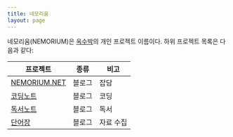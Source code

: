 ```yaml
---
title: 네모리움
layout: page
---
```

네모리움(NEMORIUM)은 [옥수박](https://github.com/oxmhpark)의 개인 프로젝트 이름이다. 하위 프로젝트 목록은 다음과 같다:

|	프로젝트								|	종류	|	비고		|
|	----									|	----	|	----		|
|	[NEMORIUM.NET](https://nemorium.net)	|	블로그	|	잡담		|
|	[코딩노트](https://code.nemorium.net)	|	블로그	|	코딩		|
|	[독서노트](https://read.nemorium.net)	|	블로그	|	독서		|
|	[단어장](https://about.nemorium.net)	|	블로그	|	자료 수집	|
